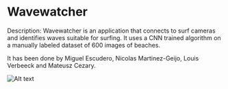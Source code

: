 # Wavewatcher
Description: Wavewatcher is an application that connects to surf cameras and identifies waves suitable for surfing. It uses a CNN trained algorithm on a manually labeled dataset of 600 images of beaches.


It has been done by Miguel Escudero, Nicolas Martinez-Geijo, Louis Verbeeck and Mateusz Cezary.



<img title="a title" alt="Alt text" src="https://user-images.githubusercontent.com/84037153/205943785-4cc06d14-b463-4b5c-9a7b-978083ae6c2d.png">
